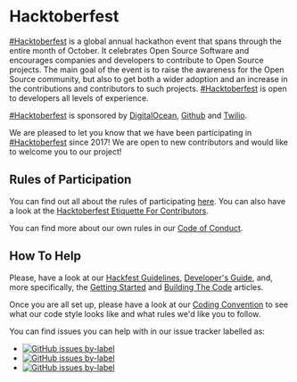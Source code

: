 # Hacktoberfest

[#Hacktoberfest] is a global annual hackathon event that spans through the entire month of October. It celebrates
Open Source Software and encourages companies and developers to contribute to Open Source projects. The main goal of the
event is to raise the awareness for the Open Source community, but also to get both a wider adoption and an increase
in the contributions and contributors to such projects. [#Hacktoberfest] is open to developers all levels of experience.  

[#Hacktoberfest] is sponsored by [DigitalOcean], [Github] and [Twilio].

We are pleased to let you know that we have been participating in [#Hacktoberfest] since 2017! We are open to new
contributors and would like to welcome you to our project!

## Rules of Participation

You can find out all about the rules of participating [here][Hacktoberfest Rules]. You can also have a look at the
[Hacktoberfest Etiquette For Contributors].

You can find more about our own rules in our [Code of Conduct].

## How To Help

Please, have a look at our [Hackfest Guidelines], [Developer's Guide], and, more specifically, the [Getting Started] and [Building The Code]
articles.

Once you are all set up, please have a look at our [Coding Convention] to see what our code style looks like and what
rules we'd like you to follow.

You can find issues you can help with in our issue tracker labelled as:

* [![GitHub issues by-label][hacktoberfest-badge]][hacktoberfest-link]
* [![GitHub issues by-label][good-first-issue-badge]][good-first-issue-link]
* [![GitHub issues by-label][help-wanted-badge]][help-wanted-link]




[<--# Links -->]: #
[Hackfest Guidelines]: ../index.md
[Developer's Guide]: ../../developer-guide/index.md
[Getting Started]: ../../developer-guidegetting-started.md
[Building The Code]: ../../developer-guide/building-the-code.md
[Code of Conduct]: https://github.com/strongbox/strongbox/blob/master/CODE-OF-CONDUCT.md
[Coding Convention]: ../../developer-guide/coding-convention.md
[Apache 2.0 License]: https://github.com/strongbox/strongbox/blob/master/LICENSE
[Code of Conduct]: https://github.com/strongbox/strongbox/blob/master/CODE-OF-CONDUCT.md
[Contributing]: https://github.com/strongbox/strongbox/blob/master/CONTRIBUTING.md
[ICLA]: https://github.com/strongbox/strongbox/blob/master/ICLA.md
[Writing Tests]: ../../developer-guide/writing-tests.md

[strongbox]: https://github.com/strongbox/strongbox/
[strongbox-parent]: https://github.com/strongbox/strongbox-parent/
[strongbox-web-integration-tests]: https://github.com/strongbox/strongbox-web-integration-tests/

[Hackfests]: ../index.md
[Upgrading Dependencies]: ../../developer-guide/upgrading-dependencies-and-plugins.md

[DigitalOcean]: https://www.digitalocean.com/
[Github]: https://www.github.com/
[Twilio]: https://www.twilio.com/
[#Hacktoberfest]: http://hacktoberfest.digitalocean.com/
[Hacktoberfest Etiquette For Contributors]: https://dev.to/devteam/hacktoberfest-etiquette-for-contributors-ec6
[Hacktoberfest Rules]: https://hacktoberfest.digitalocean.com/hacktoberfest-update

[good-first-issue-link]: https://github.com/strongbox/strongbox/issues?q=is%3Aissue+is%3Aopen+label%3A%22good%20first%20issue%22
[good-first-issue-badge]: https://img.shields.io/github/issues-raw/strongbox/strongbox/good%20first%20issue.svg?label=good%20first%20issue
[help-wanted-link]: https://github.com/strongbox/strongbox/issues?q=is%3Aissue+is%3Aopen+label%3A%22help%20wanted%22
[help-wanted-badge]: https://img.shields.io/github/issues-raw/strongbox/strongbox/help%20wanted.svg?label=help%20wanted&color=%23856bf9& 
[hacktoberfest-link]: https://github.com/strongbox/strongbox/issues?q=is%3Aissue+is%3Aopen+label%3A%22hacktoberfest%22
[hacktoberfest-badge]: https://img.shields.io/github/issues-raw/strongbox/strongbox/hacktoberfest.svg?label=hacktoberfest&color=orange

[Grace Hopper Celebration: Opensource Day]: https://ghc.anitab.org/programs-and-awards/open-source-day/
[Anita Borg]: https://en.wikipedia.org/wiki/Anita_Borg
[AnitaB on Wikipedia]: https://en.wikipedia.org/wiki/AnitaB.org
[Grace Hopper on Wikipedia]: https://en.wikipedia.org/wiki/Grace_Hopper
[Grace Hopper: Opensource Day Details]: https://ghc.anitab.org/programs-and-awards/open-source-day/2020

